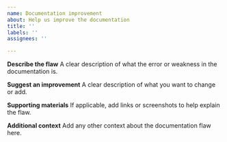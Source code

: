 ```yaml
---
name: Documentation improvement
about: Help us improve the documentation
title: ''
labels: ''
assignees: ''

---
```


**Describe the flaw**
A clear description of what the error or weakness in the documentation is.

**Suggest an improvement**
A clear description of what you want to change or add.

**Supporting materials**
If applicable, add links or screenshots to help explain the flaw.

**Additional context**
Add any other context about the documentation flaw here.
